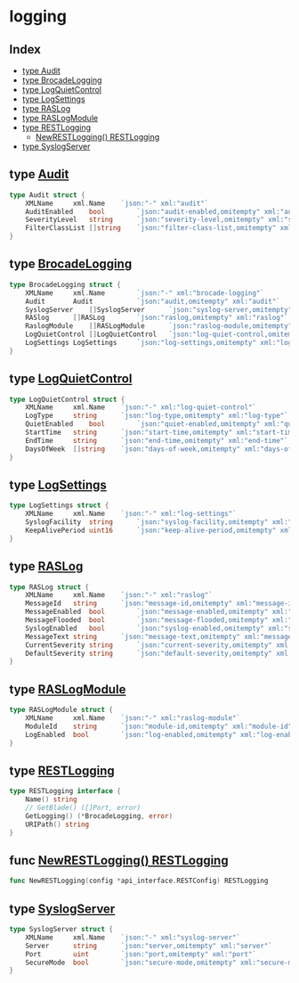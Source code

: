 
# logging

## Index

- [type Audit](#type-audit)
- [type BrocadeLogging](#type-brocadelogging)
- [type LogQuietControl](#type-logquietcontrol)
- [type LogSettings](#type-logsettings)
- [type RASLog](#type-raslog)
- [type RASLogModule](#type-raslogmodule)
- [type RESTLogging](#type-restlogging)
  - [NewRESTLogging() RESTLogging](#func-newrestlogging-restlogging)
- [type SyslogServer](#type-syslogserver)


## type [Audit](<brocadeLogging.go#L15>)
```go
type Audit struct {
	XMLName		xml.Name	`json:"-" xml:"audit"`
	AuditEnabled	bool		`json:"audit-enabled,omitempty" xml:"audit-enabled"`
	SeverityLevel	string		`json:"severity-level,omitempty" xml:"severity-level"`
	FilterClassList	[]string	`json:"filter-class-list,omitempty" xml:"filter-class-list>filter-class"`
}
```

## type [BrocadeLogging](<brocadeLogging.go#L5>)
```go
type BrocadeLogging struct {
	XMLName		xml.Name		`json:"-" xml:"brocade-logging"`
	Audit		Audit			`json:"audit,omitempty" xml:"audit"`
	SyslogServer	[]SyslogServer		`json:"syslog-server,omitempty" xml:"syslog-server"`
	RASlog		[]RASLog		`json:"raslog,omitempty" xml:"raslog"`
	RaslogModule	[]RASLogModule		`json:"raslog-module,omitempty" xml:"raslog-module"`
	LogQuietControl	[]LogQuietControl	`json:"log-quiet-control,omitempty" xml:"log-quiet-control"`
	LogSettings	LogSettings		`json:"log-settings,omitempty" xml:"log-settings"`
}
```

## type [LogQuietControl](<brocadeLogging.go#L46>)
```go
type LogQuietControl struct {
	XMLName		xml.Name	`json:"-" xml:"log-quiet-control"`
	LogType		string		`json:"log-type,omitempty" xml:"log-type"`
	QuietEnabled	bool		`json:"quiet-enabled,omitempty" xml:"quiet-enabled"`
	StartTime	string		`json:"start-time,omitempty" xml:"start-time"`
	EndTime		string		`json:"end-time,omitempty" xml:"end-time"`
	DaysOfWeek	[]string	`json:"days-of-week,omitempty" xml:"days-of-week>day"`
}
```

## type [LogSettings](<brocadeLogging.go#L55>)
```go
type LogSettings struct {
	XMLName		xml.Name	`json:"-" xml:"log-settings"`
	SyslogFacility	string		`json:"syslog-facility,omitempty" xml:"syslog-facility"`
	KeepAlivePeriod	uint16		`json:"keep-alive-period,omitempty" xml:"keep-alive-period"`
}
```

## type [RASLog](<brocadeLogging.go#L29>)
```go
type RASLog struct {
	XMLName		xml.Name	`json:"-" xml:"raslog"`
	MessageId	string		`json:"message-id,omitempty" xml:"message-id"`
	MessageEnabled	bool		`json:"message-enabled,omitempty" xml:"message-enabled"`
	MessageFlooded	bool		`json:"message-flooded,omitempty" xml:"message-flooded"`
	SyslogEnabled	bool		`json:"syslog-enabled,omitempty" xml:"syslog-enabled"`
	MessageText	string		`json:"message-text,omitempty" xml:"message-text"`
	CurrentSeverity	string		`json:"current-severity,omitempty" xml:"current-severity"`
	DefaultSeverity	string		`json:"default-severity,omitempty" xml:"default-severity"`
}
```

## type [RASLogModule](<brocadeLogging.go#L40>)
```go
type RASLogModule struct {
	XMLName		xml.Name	`json:"-" xml:"raslog-module"`
	ModuleId	string		`json:"module-id,omitempty" xml:"module-id"`
	LogEnabled	bool		`json:"log-enabled,omitempty" xml:"log-enabled"`
}
```

## type [RESTLogging](<methods.go#L9>)
```go
type RESTLogging interface {
	Name() string
	// GetBlade() ([]Port, error)
	GetLogging() (*BrocadeLogging, error)
	URIPath() string
}
```

## func [NewRESTLogging() RESTLogging](<methods.go#L24>)

```go
func NewRESTLogging(config *api_interface.RESTConfig) RESTLogging
```

## type [SyslogServer](<brocadeLogging.go#L22>)
```go
type SyslogServer struct {
	XMLName		xml.Name	`json:"-" xml:"syslog-server"`
	Server		string		`json:"server,omitempty" xml:"server"`
	Port		uint		`json:"port,omitempty" xml:"port"`
	SecureMode	bool		`json:"secure-mode,omitempty" xml:"secure-mode"`
}
```

